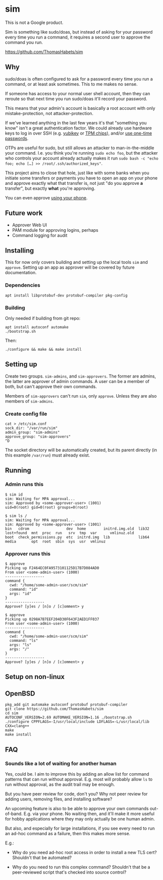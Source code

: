 # sim

This is not a Google product.

Sim is something like sudo/doas, but instead of asking for your password every
time you run a command, it requires a second user to approve the command you
run.

https://github.com/ThomasHabets/sim

## Why

sudo/doas is often configured to ask for a password every time you run a
command, or at least ask sometimes. This to me makes no sense.

If someone has access to your normal user shell account, then they can reroute
so that next time you run sudo/doas it'll record your password.

This means that your admin's account is basically a root account with only
mistake-protection, not attacker-protection.

If we've learned anything in the last few years it's that "something you know"
isn't a great authentication factor. We could already use hardware keys to log
in over SSH (e.g. [yubikey][yubikey] or [TPM chips][tpm]), and/or [use one-time
passwords][otp].

OTPs are useful for sudo, but still allows an attacker to man-in-the-middle your
command. I.e. you think you're running `sudo echo foo`, but the attacker who
controls your account already actually makes it run
`sudo bash -c "echo foo; echo […] >> /root/.ssh/authorized_keys"`.

This project aims to close that hole, just like with some banks when you
initiate some transfers or payments you have to open an app on your phone and
approve exactly what that transfer is, not just "do you approve **a** transfer",
but exactly **what** you're approving.

You can even approve [using your phone][app].

[yubikey]: https://blog.habets.se/2016/01/Yubikey-4-for-SSH-with-physical-presence-proof.html
[tpm]: https://blog.habets.se/2013/11/TPM-chip-protecting-SSH-keys-properly.html
[otp]: https://github.com/google/google-authenticator-libpam/
[app]: https://play.google.com/store/apps/details?id=com.thomashabets.simapprover

## Future work

* Approver Web UI
* PAM module for approving logins, perhaps
* Command logging for audit

## Installing

This for now only covers building and setting up the local tools `sim`
and `approve`. Setting up an app as approver will be covered by future
documentation.

### Dependencies

```
apt install libprotobuf-dev protobuf-compiler pkg-config
```

### Building

Only needed if building from git repo:
```
apt install autoconf automake
./bootstrap.sh
```

Then:

```
./configure && make && make install
```

## Setting up

Create two groups. `sim-admins`, and `sim-approvers`. The former are admins,
the latter are approver of admin commands. A user can be a member of
both, but can't approve their own commands.

Members of `sim-approvers` can't run `sim`, only `approve`. Unless they
are also members of `sim-admins`.

### Create config file

```
cat > /etc/sim.conf
sock_dir: "/var/run/sim"
admin_group: "sim-admins"
approve_group: "sim-approvers"
^D
```

The socket directory will be automatically created, but its parent
directly (in this example `/var/run`) must already exist.

## Running

### Admin runs this

```
$ sim id
sim: Waiting for MPA approval...
sim: Approved by <some-approver-user> (1001)
uid=0(root) gid=0(root) groups=0(root)
```

```
$ sim ls /
sim: Waiting for MPA approval...
sim: Approved by <some-approver-user> (1001)
bin   cdrom                 dev  home        initrd.img.old  lib32  lost+found  mnt  proc  run   srv  tmp  var      vmlinuz.old
boot  check_permissions.py  etc  initrd.img  lib             lib64  media       opt  root  sbin  sys  usr  vmlinuz
```

### Approver runs this

```
$ approve
Picking up F2464EC0FA9573101125D17B7D084AD0
From user <some-admin-user> (1000)
------------------
command {
  cwd: "/home/some-admin-user/scm/sim"
  command: "id"
  args: "id"
}
------------------
Approve? [y]es / [n]o / [c]omment> y
```

```
$ approve
Picking up 0298A7B7EEF204D30F643F2AED1FF037
From user <some-admin-user> (1000)
------------------
command {
  cwd: "/home/some-admin-user/scm/sim"
  command: "ls"
  args: "ls"
  args: "/"
}
------------------
Approve? [y]es / [n]o / [c]omment> y
```

## Setup on non-linux

## OpenBSD

```
pkg_add git automake autoconf protobuf protobuf-compiler
git clone https://github.com/ThomasHabets/sim
cd sim
AUTOCONF_VERSION=2.69 AUTOMAKE_VERSION=1.16 ./bootstrap.sh
./configure CPPFLAGS=-I/usr/local/include LDFLAGS=-L/usr/local/lib CXX=clang++
make
make install
```

## FAQ

### Sounds like a lot of waiting for another human

Yes, could be. I aim to improve this by adding an allow list for command
patterns that can run without approval. E.g. most will probably allow `ls` to
run without approval, as the audit trail may be enough.

But you have peer review for code, don't you? Why not peer review for adding
users, removing files, and installing software?

An upcoming feature is also to be able to approve your own commands
out-of-band. E.g. via your phone. No waiting then, and it'll make it more useful
for hobby applications where they may only actually be one human admin.

But also, and especially for large installations, if you see every need to run
an ad-hoc command as a failure, then this makes more sense.

E.g.:

* Why do you need ad-hoc root access in order to install a new TLS cert?
  Shouldn't that be automated?

* Why do you need to run this complex command? Shouldn't that be a peer-reviewed
  script that's checked into source control?
